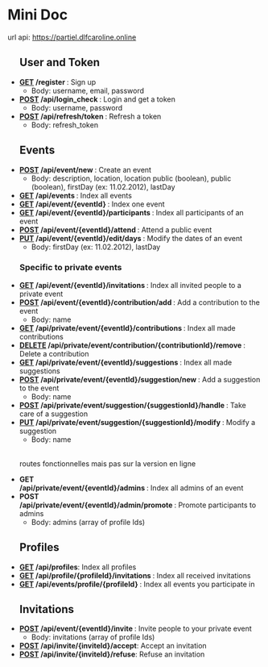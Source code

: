    <h1>Mini Doc</h1>
   <p>url api: <a href="https://partiel.dlfcaroline.online">https://partiel.dlfcaroline.online</a></p>

<ul>
   <h2>User and Token</h2>
   <li><strong><u>GET</u> /register </strong>: Sign up
      <ul>
         <li>Body: username, email, password</li>
      </ul>
   </li>
   <li><strong><u>POST</u> /api/login_check </strong>: Login and get a token
      <ul>
         <li>Body: username, password</li>
      </ul>
   </li>
   <li><strong><u>POST</u> /api/refresh/token </strong>: Refresh a token
      <ul>
         <li>Body: refresh_token</li>
      </ul>
   </li>
</ul>

<ul>
   <h2>Events</h2>
   <li><strong><u>POST</u> /api/event/new </strong>: Create an event
      <ul>
         <li>Body: description, location, location public (boolean), public (boolean), firstDay (ex: 11.02.2012), lastDay</li>
      </ul>
   </li>
   <li><strong><u>GET</u> /api/events </strong>: Index all events</li>
   <li><strong><u>GET</u> /api/event/{eventId} </strong>: Index one event</li>
   <li><strong><u>GET</u> /api/event/{eventId}/participants </strong>: Index all participants of an event</li>
   <li><strong><u>POST</u> /api/event/{eventId}/attend </strong>: Attend a public event</li>
   <li><strong><u>PUT</u> /api/event/{eventId}/edit/days </strong>: Modify the dates of an event
      <ul>
         <li>Body: firstDay (ex: 11.02.2012), lastDay</li>
      </ul>
   </li>
   <h3>Specific to private events</h3>
   <li><strong><u>GET</u> /api/event/{eventId}/invitations </strong>: Index all invited people to a private event</li>
   <li><strong><u>POST</u> /api/event/{eventId}/contribution/add </strong>: Add a contribution to the event
      <ul>
         <li>Body: name</li>
      </ul>
   </li>
   <li><strong><u>GET</u> /api/private/event/{eventId}/contributions </strong>: Index all made contributions</li>
   <li><strong><u>DELETE</u> /api/private/event/contribution/{contributionId}/remove </strong>: Delete a contribution</li>
   <li><strong><u>GET</u> /api/private/event/{eventId}/suggestions </strong>: Index all made suggestions</li>
   <li><strong><u>POST</u> /api/private/event/{eventId}/suggestion/new </strong>: Add a suggestion to the event
      <ul>
         <li>Body: name</li>
      </ul>
   </li>
   <li><strong><u>POST</u> /api/private/event/suggestion/{suggestionId}/handle </strong>: Take care of a suggestion</li>
   <li><strong><u>PUT</u> /api/private/event/suggestion/{suggestionId}/modify </strong>: Modify a suggestion
      <ul>
         <li>Body: name</li>
      </ul>
   </li>

<br>
   <p>routes fonctionnelles mais pas sur la version en ligne</p>
      <li><strong> <div class="btn btn-success">GET</div> /api/private/event/{eventId}/admins </strong>: Index all admins of an event</li>
   <li><strong> <div class="btn btn-primary">POST</div> /api/private/event/{eventId}/admin/promote </strong>: Promote participants to admins
      <ul>
         <li>Body: admins (array of profile Ids)</li>
      </ul>
   </li>


</ul>

<ul>
   <h2>Profiles</h2>
   <li><strong><u>GET</u> /api/profiles</strong>: Index all profiles</li>
   <li><strong><u>GET</u> /api/profile/{profileId}/invitations </strong>: Index all received invitations</li>
   <li><strong><u>GET</u> /api/events/profile/{profileId} </strong>: Index all events you participate in</li>
</ul>

<ul>
   <h2>Invitations</h2>
   <li><strong><u>POST</u> /api/event/{eventId}/invite </strong>: Invite people to your private event
      <ul>
         <li>Body: invitations (array of profile Ids)</li>
      </ul>
   </li>
   <li><strong><u>POST</u> /api/invite/{inviteId}/accept</strong>: Accept an invitation</li>
   <li><strong><u>POST</u> /api/invite/{inviteId}/refuse</strong>: Refuse an invitation</li>
</ul>
